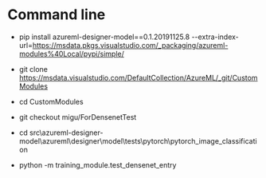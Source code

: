 
# Command line

- pip install azureml-designer-model==0.1.20191125.8 --extra-index-url=https://msdata.pkgs.visualstudio.com/_packaging/azureml-modules%40Local/pypi/simple/

- git clone https://msdata.visualstudio.com/DefaultCollection/AzureML/_git/CustomModules

- cd CustomModules

- git checkout migu/ForDensenetTest

- cd src\azureml-designer-model\azureml\designer\model\tests\pytorch\pytorch_image_classification

- python -m training_module.test_densenet_entry
